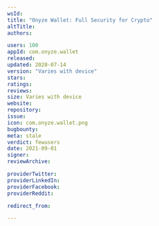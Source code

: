 ```yaml
---
wsId: 
title: "Onyze Wallet: Full Security for Crypto"
altTitle: 
authors:

users: 100
appId: com.onyze.wallet
released: 
updated: 2020-07-14
version: "Varies with device"
stars: 
ratings: 
reviews: 
size: Varies with device
website: 
repository: 
issue: 
icon: com.onyze.wallet.png
bugbounty: 
meta: stale
verdict: fewusers
date: 2021-09-01
signer: 
reviewArchive:

providerTwitter: 
providerLinkedIn: 
providerFacebook: 
providerReddit: 

redirect_from:

---
```


